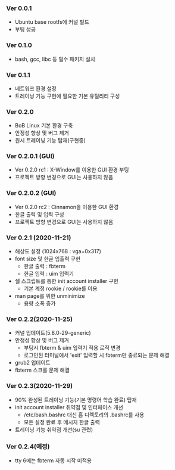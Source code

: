 ### Ver 0.0.1
- Ubuntu base rootfs에 커널 빌드
- 부팅 성공

### Ver 0.1.0
- bash, gcc, libc 등 필수 패키지 설치

### Ver 0.1.1
- 네트워크 환경 설정
- 트레이닝 기능 구현에 필요한 기본 유틸리티 구성

### Ver 0.2.0
- BoB Linux 기본 환경 구축
- 안정성 향상 및 버그 제거
- 원시 트레이닝 기능 탑재(구현중)

### Ver 0.2.0.1 (GUI)
- Ver 0.2.0 rc1 : X-Window를 이용한 GUI 환경 부팅
- 프로젝트 방향 변경으로 GUI는 사용하지 않음

### Ver 0.2.0.2 (GUI)
- Ver 0.2.0 rc2 : Cinnamon을 이용한 GUI 환경
- 한글 출력 및 입력 구성
- 프로젝트 방향 변경으로 GUI는 사용하지 않음

### Ver 0.2.1 (2020-11-21)
- 해상도 설정 (1024x768 : vga=0x317)
- font size 및 한글 입출력 구현
  - 한글 출력 : fbterm 
  - 한글 입력 : uim 입력기
- 쉘 스크립트를 통한 init account installer 구현
  - 기본 계정 rookie / rookie를 이용
- man page를 위한 unminimize
  - 용량 소폭 증가
  
### Ver 0.2.2(2020-11-25)
- 커널 업데이트(5.8.0-29-generic)
- 안정성 향상 및 버그 제거
  - 부팅시 fbterm & uim 입력기 적용 로직 변경
  - 로그인된 터미널에서 'exit' 입력할 시 fbterm만 종료되는 문제 해결
- grub2 업데이트
- fbterm 스크롤 문제 해결

### Ver 0.2.3(2020-11-29)
- 90% 완성된 트레이닝 기능(기본 명령어 학습 완료) 탑재
- init account installer 취약점 및 인터페이스 개선
  - /etc/bash.bashrc 대신 홈 디렉토리의 .bashrc를 사용
  - 모든 설정 완료 후 메시지 한글 출력
- 트레이닝 기능 취약점 개선(su 관련)

### Ver 0.2.4(예정)
- tty 6에는 fbterm 자동 시작 미적용

